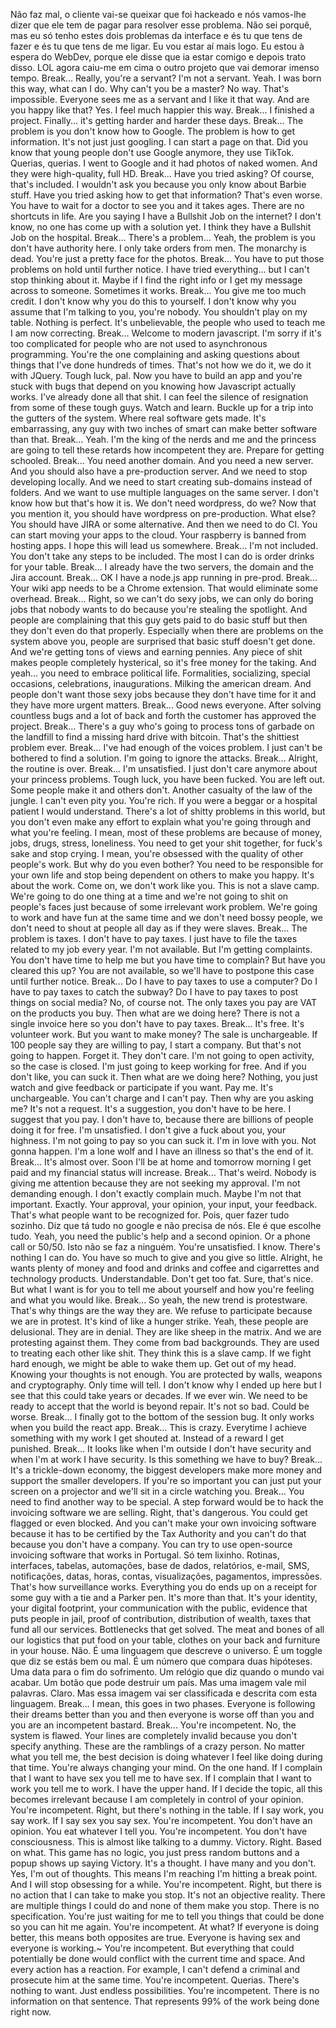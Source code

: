 <SeniorDev> Não faz mal, o cliente vai-se queixar que foi hackeado e nós vamos-lhe dizer que ele tem de pagar para resolver esse problema.
<SeniorDev> Não sei porquê, mas eu só tenho estes dois problemas da interface e és tu que tens de fazer e és tu que tens de me ligar.
<SeniorDev> Eu vou estar aí mais logo.
<JuniorDev> Eu estou à espera do WebDev, porque ele disse que ia estar comigo e depois trato disso.
<JuniorDev> LOL agora caiu-me em cima o outro projeto que vai demorar imenso tempo.
Break...
<Princess> Really, you're a servant? I'm not a servant.
<JuniorDev> Yeah. I was born this way, what can I do.
<Princess> Why can't you be a master?
<JuniorDev> No way. That's impossible. Everyone sees me as a servant and I like it that way.
<Princess> And are you happy like that?
<JuniorDev> Yes. I feel much happier this way.
Break...
<JuniorDev> I finished a project.
<Student> Finally... it's getting harder and harder these days.
Break...
<Manager> The problem is you don't know how to Google.
<JuniorDev> The problem is how to get information. It's not just just googling. I can start a page on that.
<JuniorDev> Did you know that young people don't use Google anymore, they use TikTok.
<Princess> Querias, querias.
<JuniorDev> I went to Google and it had photos of naked women. And they were high-quality, full HD.
Break...
<Princess> Have you tried asking?
<JuniorDev> Of course, that's included. I wouldn't ask you because you only know about Barbie stuff.
<Princess> Have you tried asking how to get that information?
<JuniorDev> That's even worse. You have to wait for a doctor to see you and it takes ages.
<LeadDev> There are no shortcuts in life.
<Writer> Are you saying I have a Bullshit Job on the internet?
<JuniorDev> I don't know, no one has come up with a solution yet.
<Writer> I think they have a Bullshit Job on the hospital.
Break...
<Princess> There's a problem...
<JuniorDev> Yeah, the problem is you don't have authority here. I only take orders from men.
<JuniorDev> The monarchy is dead. You're just a pretty face for the photos.
Break...
<LeadDev> You have to put those problems on hold until further notice.
<JuniorDev> I have tried everything... but I can't stop thinking about it.
<JuniorDev> Maybe if I find the right info or I get my message across to someone. Sometimes it works.
Break...
<Student1> You give me too much credit.
<JuniorDev> I don't know why you do this to yourself. I don't know why you assume that I'm talking to you, you're nobody. You shouldn't play on my table.
<Player> Nothing is perfect.
<JuniorDev> It's unbelievable, the people who used to teach me I am now correcting.
Break...
<JuniorDev> Welcome to modern javascript. I'm sorry if it's too complicated for people who are not used to asynchronous programming. You're the one complaining and asking questions about things that I've done hundreds of times.
<Student2> That's not how we do it, we do it with JQuery.
<JuniorDev> Tough luck, pal. Now you have to build an app and you're stuck with bugs that depend on you knowing how Javascript actually works. I've already done all that shit.
<JuniorDev> I can feel the silence of resignation from some of these tough guys. Watch and learn.
<JuniorDev> Buckle up for a trip into the gutters of the system. Where real software gets made.
<JuniorDev> It's embarrassing, any guy with two inches of smart can make better software than that.
Break...
<JuniorDev> Yeah. I'm the king of the nerds and me and the princess are going to tell these retards how incompetent they are. Prepare for getting schooled.
Break...
<Manager> You need another domain. And you need a new server. And you should also have a pre-production server. And we need to stop developing locally. And we need to start creating sub-domains instead of folders. And we want to use multiple languages on the same server. I don't know how but that's how it is.
<JuniorDev> We don't need wordpress, do we?
<Manager> Now that you mention it, you should have wordpress on pre-production.
<JuniorDev> What else?
<Manager> You should have JIRA or some alternative. And then we need to do CI. You can start moving your apps to the cloud. Your raspberry is banned from hosting apps.
<JuniorDev> I hope this will lead us somewhere.
Break...
<Princess> I'm not included.
<JuniorDev> You don't take any steps to be included. The most I can do is order drinks for your table.
Break...
<JuniorDev> I already have the two servers, the domain and the Jira account.
Break...
<JuniorDev> OK I have a node.js app running in pre-prod.
Break...
<Manager> Your wiki app needs to be a Chrome extension. That would eliminate some overhead.
Break...
<Manager> Right, so we can't do sexy jobs, we can only do boring jobs that nobody wants to do because you're stealing the spotlight.
<Manager> And people are complaining that this guy gets paid to do basic stuff but then they don't even do that properly.
<Manager> Especially when there are problems on the system above you, people are surprised that basic stuff doesn't get done.
<Manager> And we're getting tons of views and earning pennies. Any piece of shit makes people completely hysterical, so it's free money for the taking.
<Manager> And yeah... you need to embrace political life. Formalities, socializing, special occasions, celebrations, inaugurations. Milking the american dream.
<Manager> And people don't want those sexy jobs because they don't have time for it and they have more urgent matters.
Break...
<JuniorDev> Good news everyone. After solving countless bugs and a lot of back and forth the customer has approved the project.
Break...
<JuniorDev> There's a guy who's going to process tons of garbade on the landfill to find a missing hard drive with bitcoin. That's the shittiest problem ever.
Break...
<JuniorDev> I've had enough of the voices problem. I just can't be bothered to find a solution. I'm going to ignore the attacks.
Break...
<JuniorDev> Alright, the routine is over.
Break...
<Princess> I'm unsatisfied.
<JuniorDev> I just don't care anymore about your princess problems. Tough luck, you have been fucked. You are left out. Some people make it and others don't. Another casualty of the law of the jungle.
<JuniorDev> I can't even pity you. You're rich. If you were a beggar or a hospital patient I would understand.
<JuniorDev> There's a lot of shitty problems in this world, but you don't even make any effort to explain what you're going through and what you're feeling.
<JuniorDev> I mean, most of these problems are because of money, jobs, drugs, stress, loneliness. You need to get your shit together, for fuck's sake and stop crying.
<JuniorDev> I mean, you're obsessed with the quality of other people's work. But why do you even bother? You need to be responsible for your own life and stop being dependent on others to make you happy.
<Princess> It's about the work.
<JuniorDev> Come on, we don't work like you. This is not a slave camp. We're going to do one thing at a time and we're not going to shit on people's faces just because of some irrelevant work problem. We're going to work and have fun at the same time and we don't need bossy people, we don't need to shout at people all day as if they were slaves.
Break...
<Student3> The problem is taxes.
<JuniorDev> I don't have to pay taxes. I just have to file the taxes related to my job every year.
<Expert> I'm not available.
<JuniorDev> But I'm getting complaints. You don't have time to help me but you have time to complain?
<Expert> But have you cleared this up?
<JuniorDev> You are not available, so we'll have to postpone this case until further notice.
Break...
<JuniorDev> Do I have to pay taxes to use a computer? Do I have to pay taxes to catch the subway? Do I have to pay taxes to post things on social media?
<Expert> No, of course not. The only taxes you pay are VAT on the products you buy.
<Student3> Then what are we doing here?
<Expert> There is not a single invoice here so you don't have to pay taxes.
Break...
<JuniorDev> It's free. It's volunteer work.
<Student3> But you want to make money?
<JuniorDev> The sale is unchargeable.
<JuniorDev> If 100 people say they are willing to pay, I start a company.
<JuniorDev> But that's not going to happen.
<JuniorDev> Forget it. They don't care.
<JuniorDev> I'm not going to open activity, so the case is closed.
<JuniorDev> I'm just going to keep working for free. And if you don't like, you can suck it.
<Student3> Then what are we doing here?
<JuniorDev> Nothing, you just watch and give feedback or participate if you want.
<Student> Pay me.
<JuniorDev> It's unchargeable. You can't charge and I can't pay.
<Student> Then why are you asking me?
<JuniorDev> It's not a request. It's a suggestion, you don't have to be here.
<Student> I suggest that you pay.
<JuniorDev> I don't have to, because there are billions of people doing it for free.
<Princess> I'm unsatisfied.
<JuniorDev> I don't give a fuck about you, your highness. I'm not going to pay so you can suck it.
<Princess> I'm in love with you.
<JuniorDev> Not gonna happen. I'm a lone wolf and I have an illness so that's the end of it.
Break...
<JuniorDev> It's almost over. Soon I'll be at home and tomorrow morning I get paid and my financial status will increase.
Break...
<JuniorDev> That's weird. Nobody is giving me attention because they are not seeking my approval.
<JuniorDev> I'm not demanding enough. I don't exactly complain much.
<JuniorDev> Maybe I'm not that important.
<Student> Exactly. Your approval, your opinion, your input, your feedback. That's what people want to be recognized for.
<Student2> Pois, quer fazer tudo sozinho. Diz que tá tudo no google e não precisa de nós. Ele é que escolhe tudo.
<Student> Yeah, you need the public's help and a second opinion. Or a phone call or 50/50.
<JuniorDev> Isto não se faz a ninguém.
<Student> You're unsatisfied. I know.
<Student> There's nothing I can do.
<JuniorDev> You have so much to give and you give so little.
<Student> Alright, he wants plenty of money and food and drinks and coffee and cigarrettes and technology products.
<Student2> Understandable. Don't get too fat.
<JuniorDev> Sure, that's nice. But what I want is for you to tell me about yourself and how you're feeling and what you would like.
Break...
<JuniorDev> So yeah, the new trend is protestware.
<JuniorDev> That's why things are the way they are. We refuse to participate because we are in protest.
<JuniorDev> It's kind of like a hunger strike.
<Student> Yeah, these people are delusional. They are in denial. They are like sheep in the matrix. And we are protesting against them.
<Student> They come from bad backgrounds. They are used to treating each other like shit. They think this is a slave camp.
<Student> If we fight hard enough, we might be able to wake them up.
<Princess> Get out of my head.
<JuniorDev> Knowing your thoughts is not enough. You are protected by walls, weapons and cryptography.
<JuniorDev> Only time will tell. I don't know why I ended up here but I see that this could take years or decades.
<JuniorDev> If we ever win. We need to be ready to accept that the world is beyond repair.
<JuniorDev> It's not so bad. Could be worse.
Break...
<JuniorDev> I finally got to the bottom of the session bug. It only works when you build the react app.
Break...
<JuniorDev> This is crazy. Everytime I achieve something with my work I get shouted at. Instead of a reward I get punished.
Break...
<JuniorDev> It looks like when I'm outside I don't have security and when I'm at work I have security. Is this something we have to buy?
Break...
<JuniorDev> It's a trickle-down economy, the biggest developers make more money and support the smaller developers.
<Student> If you're so important you can just put your screen on a projector and we'll sit in a circle watching you.
Break...
<WebDev> You need to find another way to be special.
<JuniorDev> A step forward would be to hack the invoicing software we are selling.
<Student> Right, that's dangerous. You could get flagged or even blocked.
<Student2> And you can't make your own invoicing software because it has to be certified by the Tax Authority and you can't do that because you don't have a company.
<Student3> You can try to use open-source invoicing software that works in Portugal.
<LeadDev> Só tem lixinho. Rotinas, interfaces, tabelas, automações, base de dados, relatórios, e-mail, SMS, notificações, datas, horas, contas, visualizações, pagamentos, impressões.
<Student> That's how surveillance works. Everything you do ends up on a receipt for some guy with a tie and a Parker pen.
<SeniorDev> It's more than that. It's your identity, your digital footprint, your communication with the public, evidence that puts people in jail, proof of contribution, distribution of wealth, taxes that fund all our services.
<Student2> Bottlenecks that get solved.
<Student3> The meat and bones of all our logistics that put food on your table, clothes on your back and furniture in your house.
<Boss> Não. É uma linguagem que descreve o universo. É um toggle que diz se estás bem ou mal. É um número que compara duas hipóteses. Uma data para o fim do sofrimento. Um relógio que diz quando o mundo vai acabar. Um botão que pode destruir um país.
<Student> Mas uma imagem vale mil palavras.
<SeniorDev> Claro. Mas essa imagem vai ser classificada e descrita com esta linguagem.
Break...
<JuniorDev> I mean, this goes in two phases. Everyone is following their dreams better than you and then everyone is worse off than you and you are an incompetent bastard.
Break...
<Princess> You're incompetent.
<JuniorDev> No, the system is flawed. Your lines are completely invalid because you don't specify anything. These are the ramblings of a crazy person.
<JuniorDev> No matter what you tell me, the best decision is doing whatever I feel like doing during that time. You're always changing your mind. On the one hand.
<JuniorDev> If I complain that I want to have sex you tell me to have sex. If I complain that I want to work you tell me to work.
<JuniorDev> I have the upper hand. If I decide the topic, all this becomes irrelevant because I am completely in control of your opinion.
<Princess> You're incompetent.
<JuniorDev> Right, but there's nothing in the table. If I say work, you say work. If I say sex you say sex.
<Princess> You're incompetent.
<JuniorDev> You don't have an opinion. You eat whatever I tell you.
<Princess> You're incompetent.
<JuniorDev> You don't have consciousness. This is almost like talking to a dummy.
<Student> Victory.
<JuniorDev> Right. Based on what. This game has no logic, you just press random buttons and a popup shows up saying Victory.
<LeadDev> It's a thought.
<LeadDev> I have many and you don't.
<JuniorDev> Yes, I'm out of thoughts. This means I'm reaching I'm hitting a break point. And I will stop obsessing for a while.
<Princess> You're incompetent.
<JuniorDev> Right, but there is no action that I can take to make you stop. It's not an objective reality. There are multiple things I could do and none of them make you stop.
<JuniorDev> There is no specification. You're just waiting for me to tell you things that could be done so you can hit me again.
<Princess> You're incompetent.
<JuniorDev> At what? If everyone is doing better, this means both opposites are true. Everyone is having sex and everyone is working.~
<Princess> You're incompetent.
<JuniorDev> But everything that could potentially be done would conflict with the current time and space. And every action has a reaction. For example, I can't defend a criminal and prosecute him at the same time.
<Princess> You're incompetent.
<Student> Querias.
<JuniorDev> There's nothing to want. Just endless possibilities.
<Princess> You're incompetent.
<JuniorDev> There is no information on that sentence. That represents 99% of the work being done right now.